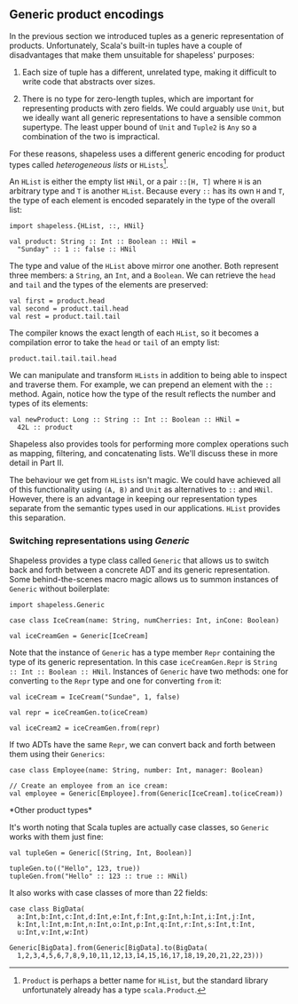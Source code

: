 ## Generic product encodings

In the previous section we introduced tuples
as a generic representation of products.
Unfortunately, Scala's built-in tuples have a couple of disadvantages
that make them unsuitable for shapeless' purposes:

 1. Each size of tuple has a different, unrelated type,
    making it difficult to write code that abstracts over sizes.

 2. There is no type for zero-length tuples,
    which are important for representing products with zero fields.
    We could arguably use `Unit`,
    but we ideally want all generic representations
    to have a sensible common supertype.
    The least upper bound of `Unit` and `Tuple2` is `Any`
    so a combination of the two is impractical.

For these reasons, shapeless uses a different generic encoding
for product types called *heterogeneous lists* or `HLists`[^hlist-name].

[^hlist-name]: `Product` is perhaps a better name for `HList`,
but the standard library unfortunately already has a type `scala.Product`.

An `HList` is either the empty list `HNil`,
or a pair `::[H, T]` where `H` is an arbitrary type
and `T` is another `HList`.
Because every `::` has its own `H` and `T`,
the type of each element is encoded separately
in the type of the overall list:

```tut:book:silent
import shapeless.{HList, ::, HNil}

val product: String :: Int :: Boolean :: HNil =
  "Sunday" :: 1 :: false :: HNil
```

The type and value of the `HList` above mirror one another.
Both represent three members: a `String`, an `Int`, and a `Boolean`.
We can retrieve the `head` and `tail`
and the types of the elements are preserved:

```tut:book
val first = product.head
val second = product.tail.head
val rest = product.tail.tail
```

The compiler knows the exact length of each `HList`,
so it becomes a compilation error
to take the `head` or `tail` of an empty list:

```tut:book:fail
product.tail.tail.tail.head
```

We can manipulate and transform `HLists`
in addition to being able to inspect and traverse them.
For example, we can prepend an element with the `::` method.
Again, notice how the type of the result reflects
the number and types of its elements:

```tut:book:silent
val newProduct: Long :: String :: Int :: Boolean :: HNil =
  42L :: product
```

Shapeless also provides tools for performing more complex operations
such as mapping, filtering, and concatenating lists.
We'll discuss these in more detail in Part II.

The behaviour we get from `HLists` isn't magic.
We could have achieved all of this functionality
using `(A, B)` and `Unit` as alternatives to `::` and `HNil`.
However, there is an advantage in
keeping our representation types separate
from the semantic types used in our applications.
`HList` provides this separation.

### Switching representations using *Generic*

Shapeless provides a type class called `Generic`
that allows us to switch back and forth between
a concrete ADT and its generic representation.
Some behind-the-scenes macro magic
allows us to summon instances of `Generic` without boilerplate:

```tut:book:silent
import shapeless.Generic

case class IceCream(name: String, numCherries: Int, inCone: Boolean)
```

```tut:book
val iceCreamGen = Generic[IceCream]
```

Note that the instance of `Generic` has a type member `Repr`
containing the type of its generic representation.
In this case `iceCreamGen.Repr` is `String :: Int :: Boolean :: HNil`.
Instances of `Generic` have two methods:
one for converting `to` the `Repr` type
and one for converting `from` it:

```tut:book
val iceCream = IceCream("Sundae", 1, false)

val repr = iceCreamGen.to(iceCream)

val iceCream2 = iceCreamGen.from(repr)
```

If two ADTs have the same `Repr`,
we can convert back and forth between them using their `Generics`:

```tut:book:silent
case class Employee(name: String, number: Int, manager: Boolean)
```

```tut:book
// Create an employee from an ice cream:
val employee = Generic[Employee].from(Generic[IceCream].to(iceCream))
```

<div class="callout callout-info">
*Other product types*

It's worth noting that
Scala tuples are actually case classes,
so `Generic` works with them just fine:

```tut:book:silent
val tupleGen = Generic[(String, Int, Boolean)]
```

```tut:book
tupleGen.to(("Hello", 123, true))
tupleGen.from("Hello" :: 123 :: true :: HNil)
```

It also works with case classes of more than 22 fields:

```tut:book:silent
case class BigData(
  a:Int,b:Int,c:Int,d:Int,e:Int,f:Int,g:Int,h:Int,i:Int,j:Int,
  k:Int,l:Int,m:Int,n:Int,o:Int,p:Int,q:Int,r:Int,s:Int,t:Int,
  u:Int,v:Int,w:Int)
```

```tut:book
Generic[BigData].from(Generic[BigData].to(BigData(
  1,2,3,4,5,6,7,8,9,10,11,12,13,14,15,16,17,18,19,20,21,22,23)))
```
</div>
